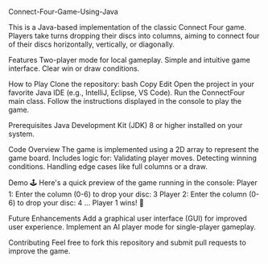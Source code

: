 Connect-Four-Game-Using-Java

This is a Java-based implementation of the classic Connect Four game. Players take turns dropping their discs into columns, aiming to connect four of their discs horizontally, vertically, or diagonally.

Features 
Two-player mode for local gameplay.
Simple and intuitive game interface.
Clear win or draw conditions.

How to Play 
Clone the repository:
bash
Copy
Edit
Open the project in your favorite Java IDE (e.g., IntelliJ, Eclipse, VS Code).
Run the ConnectFour main class.
Follow the instructions displayed in the console to play the game.

Prerequisites 
Java Development Kit (JDK) 8 or higher installed on your system.

Code Overview 
The game is implemented using a 2D array to represent the game board.
Includes logic for:
Validating player moves.
Detecting winning conditions.
Handling edge cases like full columns or a draw.

Demo 🕹
Here's a quick preview of the game running in the console:
Player 1: Enter the column (0-6) to drop your disc: 3
Player 2: Enter the column (0-6) to drop your disc: 4
...
Player 1 wins! 🎉

Future Enhancements 
Add a graphical user interface (GUI) for improved user experience.
Implement an AI player mode for single-player gameplay.

Contributing 
Feel free to fork this repository and submit pull requests to improve the game.
